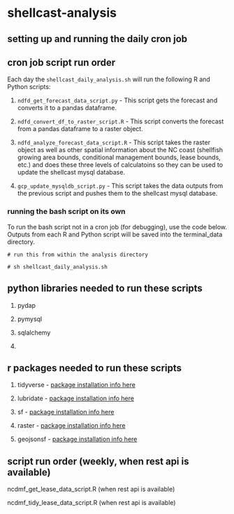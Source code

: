 # shellcast-analysis

## setting up and running the daily cron job





## cron job script run order

Each day the `shellcast_daily_analysis.sh` will run the following R and Python scripts:

1. `ndfd_get_forecast_data_script.py` - This script gets the forecast and converts it to a pandas dataframe.

2. `ndfd_convert_df_to_raster_script.R` - This script converts the forecast from a pandas dataframe to a raster object.

3. `ndfd_analyze_forecast_data_script.R` - This script takes the raster object as well as other spatial information about the NC coast (shellfish growing area bounds, conditional management bounds, lease bounds, etc.) and does these three levels of calculatoins so they can be used to update the shellcast mysql database.

4. `gcp_update_mysqldb_script.py` - This script takes the data outputs from the previous script and pushes them to the shellcast mysql database.


### running the bash script on its own

To run the bash script not in a cron job (for debugging), use the code below. Outputs from each R and Python script will be saved into the terminal\_data directory.

```
# run this from within the analysis directory

# sh shellcast_daily_analysis.sh
```

## python libraries needed to run these scripts

1. pydap

2. pymysql

3. sqlalchemy

4. 


## r packages needed to run these scripts

1. tidyverse - [package installation info here](https://packagemanager.rstudio.com/client/#/repos/1/packages/tidyverse)

2. lubridate - [package installation info here](https://packagemanager.rstudio.com/client/#/repos/1/packages/lubridate)

3. sf - [package installation info here](https://packagemanager.rstudio.com/client/#/repos/1/packages/sf)

4. raster - [package installation info here](https://packagemanager.rstudio.com/client/#/repos/1/packages/raster)

5. geojsonsf - [package installation info here](https://packagemanager.rstudio.com/client/#/repos/1/packages/geojsonsf)






## script run order (weekly, when rest api is available)

ncdmf_get_lease_data_script.R (when rest api is available)

ncdmf_tidy_lease_data_script.R (when rest api is available)
